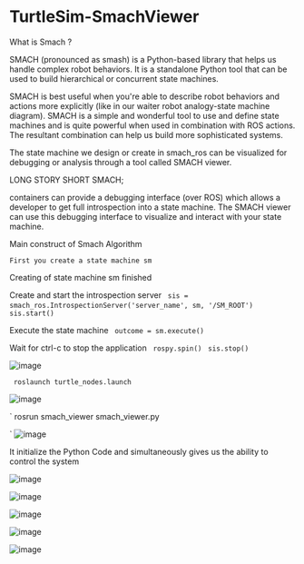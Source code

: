 # TurtleSim-SmachViewer

What is Smach ?

SMACH (pronounced as smash) is a Python-based library that helps us handle complex
robot behaviors. It is a standalone Python tool that can be used to build hierarchical or
concurrent state machines.

SMACH is best useful when
you're able to describe robot behaviors and actions more explicitly (like in our waiter robot
analogy-state machine diagram). SMACH is a simple and wonderful tool to use and define
state machines and is quite powerful when used in combination with ROS actions. The
resultant combination can help us build more sophisticated systems.


The state machine we design or create in smach_ros can be visualized for debugging or
analysis through a tool called SMACH viewer.

LONG STORY SHORT SMACH; 

containers can provide a debugging interface (over ROS) which allows a 
developer to get full introspection into a state machine. 
The SMACH viewer can use this debugging interface to visualize and interact with your state machine.

Main construct of Smach Algorithm 

`First you create a state machine sm` 

 Creating of state machine sm finished

 Create and start the introspection server
` sis = smach_ros.IntrospectionServer('server_name', sm, '/SM_ROOT')` 
` sis.start()` 

 Execute the state machine
` outcome = sm.execute()` 

 Wait for ctrl-c to stop the application
` rospy.spin()` 
` sis.stop()` 

![image](https://user-images.githubusercontent.com/63358327/166304710-448e1a65-d027-46a7-ae5d-ab763b4ab720.png)









` roslaunch turtle_nodes.launch` 


![image](https://user-images.githubusercontent.com/63358327/166304815-4b2c2eaa-4cbf-4922-a5b2-3d17ea8dd827.png)



` rosrun smach_viewer smach_viewer.py   

`
![image](https://user-images.githubusercontent.com/63358327/166304447-50f6a0b1-61da-4a2f-b85f-3102982fe6b4.png)


It initialize the Python Code and simultaneously gives us the ability to control the system


![image](https://user-images.githubusercontent.com/63358327/166305151-8ce7d3ca-e127-424f-9c7a-e1022d353f2e.png)


![image](https://user-images.githubusercontent.com/63358327/166304494-39fb1d49-dcc5-4cff-a8fd-9e79cc18bbd4.png)



![image](https://user-images.githubusercontent.com/63358327/166304532-bea12e62-b6be-4a0d-bd84-0b803dec5890.png)



![image](https://user-images.githubusercontent.com/63358327/166304593-de7c1959-7160-443e-956f-c724e03e7ea3.png)





![image](https://user-images.githubusercontent.com/63358327/166305026-9571bd3f-792a-46d3-b315-ee11487e2131.png)




